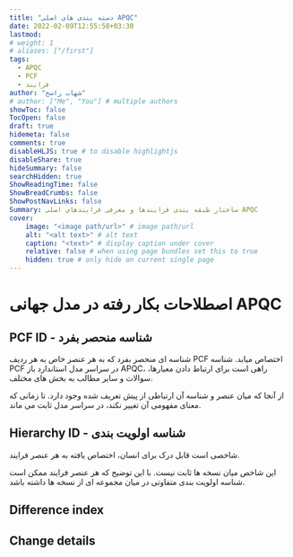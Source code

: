 ```yaml
---
title: "دسته بندی های اصلی APQC"
date: 2022-02-09T12:55:58+03:30
lastmod: 
# weight: 1
# aliases: ["/first"]
tags: 
  - APQC
  - PCF
  - فرایند
author: "شهاب راسخ"
# author: ["Me", "You"] # multiple authors
showToc: false
TocOpen: false
draft: true
hidemeta: false
comments: true
disableHLJS: true # to disable highlightjs
disableShare: true
hideSummary: false
searchHidden: true
ShowReadingTime: false
ShowBreadCrumbs: false
ShowPostNavLinks: false
Summary: ساختار طبقه بندی فرایندها و معرفی فرایندهای اصلی APQC
cover:
    image: "<image path/url>" # image path/url
    alt: "<alt text>" # alt text
    caption: "<text>" # display caption under cover
    relative: false # when using page bundles set this to true
    hidden: true # only hide on current single page
---
```


# اصطلاحات بکار رفته در مدل جهانی APQC
## PCF ID - شناسه منحصر بفرد

شناسه ای منحصر بفرد که به هر عنصر خاص به هر ردیف PCF اختصاص میابد. 
شناسه PCF در سراسر مدل استاندارد باز APQC، راهی است برای ارتباط دادن معیارها، سوالات و سایر مطالب به بخش های مختلف.

از آنجا که میان عنصر و شناسه آن ارتباطی از پیش تعریف شده وجود دارد. تا زمانی که معنای مفهومی آن تغییر نکند، در سراسر مدل ثابت می ماند.

## Hierarchy ID - شناسه اولویت بندی

شاخصی است قابل درک برای انسان، اختصاص یافته به هر عنصر فرایند.

این شاخص میان نسخه ها ثابت نیست. با این توضیح که هر عنصر فرایند ممکن است شناسه اولویت بندی متفاوتی در میان مجموعه ای از نسخه ها داشته باشد.


## Difference index
## Change details
